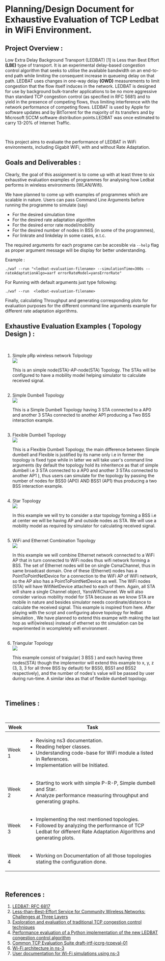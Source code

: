 # Planning/Design Document for Exhaustive Evaluation of TCP Ledbat in WiFi Environment.


## Project Overview :

<p> 
  Low Extra Delay Background Transport </b>(LEDBAT) [1]</b>  is Less than Best Effort <b>(LBE)</b>  type of transport.  It is an experimental delay-based congestion control algorithm that seeks to utilise the available bandwidth on an end-to-end path while limiting the consequent increase in queueing delay on that path. LEDBAT uses changes in one-way delay <b>(OWD)</b> measurements to limit congestion that the flow itself induces in the network. LEDBAT is designed for use by background bulk-transfer applications to be no more aggressive than standard TCP congestion control (as specified in RFC 5681) and to yield in the presence of competing flows, thus limiting interference with the network performance of competing flows. LEDBAT is used by Apple for software updates and by BitTorrent for the majority of its transfers and by Microsoft SCCM software distribution points.LEDBAT was once estimated to carry 13-20% of Internet Traffic.
  
</p>

<br />

<p>
  This project aims to evaluate the performance of LEDBAT in WiFi environments, including Gigabit WiFi, with and without Rate Adaptation.
</p>



## Goals and Deliverables :

Clearly, the goal of this assignment is to come up with at least three to six exhaustive evaluation examples of programmes for analysing how Ledbat performs in wireless environments (WLAN/Wifi).

We have planned to come up with examples of programmes which are scalable in nature. Users can pass Command Line Arguments before running the programme to simulate (say)
<ul>
 <li> For the desired simulation time</li>
 <li> For the desired rate adaptation algorithm </li>
 <li> For the desired error rate model/mobility </li>
 <li> For the desired number of nodes in BSS (in some of the programmes), </li>
 <li> For linkrate and linkdelay in some cases, e.t.c. </li>
</ul>


The required arguments for each programe can be accesible via `--help` flag as proper argument message will be display for better understanding.

Example : 

    ./waf --run "<ledbat-evaluation-filename> --simulationTime=300s --rateAdaptationAlgo=aarf errorRateModel=yansErrorRate"
    
For Running with default arguments just type following: 

    ./waf --run  <ledbat-evaluation-filename> 
    
Finally, calculating Throughput and generating corresponding plots for evaluation purposes for the different command line arguments example for different rate adaptation algorithms.
 
## Exhaustive Evaluation Examples ( Topology Design ) :
<br />

<ol>
  <li>  Simple pRp wireless network Tolpology <br />
   <img src = "https://github.com/Awanit512/3-TCP-LEDBAT_in_WiFi/blob/exhaustive_evaluation_ledbat/Topology-Images/simple-pRp.drawio.png"> <br />
   <p> This is an simple node(STA)-AP-node(STA) Topology. The STAs will be configured to have a mobility model helping simulator to calculate received signal.
     </p>
    <br />
  </li>
      
  <li> Simple  Dumbell Topology <br /> <img src = "https://github.com/Awanit512/3-TCP-LEDBAT_in_WiFi/blob/exhaustive_evaluation_ledbat/Topology-Images/simple-dumpbell.png"> <br />
    <p>This is a Simple Dumbell Topology having 3 STA connected to a AP0 and another 3 STAs connected to another AP1 producing a Two BSS interaction example. 
    </p>
    <br />
  </li>
  
  
  <li> Flexible Dumbell Topology <br />
 <img src="https://github.com/Awanit512/3-TCP-LEDBAT_in_WiFi/blob/exhaustive_evaluation_ledbat/Topology-Images/flexible-dumpbell.png"> <br />
     <p>
       This is a Flexible Dumbell Topology, the main difference between Simple dumbell and Flexible  is justified by its name only i.e in former the topology is fixed type while in latter we will take user's command line arguments (by default the topology hold its inheritence as that of simple dumbell i.e 3 STA connected to a AP0 and another 3 STAs connected to another AP1 ), thus users can simulate for the topology by passing the number of nodes for BSS0 (AP0) AND BSS1 (AP1) thus producing a two BSS interaction example. 
  </p>
    <br />
  </li>

   <li> Star Topology <br />
     <img src ="https://github.com/Awanit512/3-TCP-LEDBAT_in_WiFi/blob/exhaustive_evaluation_ledbat/Topology-Images/star topology.png"> <br />
       <p>
         In this example we will try to consider a star topology  forming a BSS i.e at center we will be having AP and outside nodes as STA. We will use a mobility model as required by simulator for calculating received signal. 
     </p>
     <br />
  </li>
 
  <li>
  WiFi and Ethernet Combination Topology <br />
    <img src ="https://github.com/Awanit512/3-TCP-LEDBAT_in_WiFi/blob/exhaustive_evaluation_ledbat/Topology-Images/Combination Topology.png">  <br />
    <p>
      In this example we will combine Ethernet network connected to a WiFi AP that in turn connected to WiFi nodes thus wifi network forming a BSS. The set of  Ethernet nodes will be on single CsmaChannel, thus in same broadcast domain. One of these (Ethernet) nodes has a PointToPointNetDevice for a connection to the WiFi AP of  WiFi network, so the AP also has a PointToPointNetDevice as well. The WiFi nodes (STA) will have WifiNetDevice attached to each of them. Again, all STA will share a single Channel object, YansWifiChannel. We will also consider  various mobility model for STA because as we know STA are mobile in nature and besides simulator needs coordinate/distance to calculate the received signal. This example is inspired from <a href" https://gitlab.com/nsnam/ns-3-dev/-/blob/master/examples/tutorial/third.cc"> here</a>. After playing with the scrpt and configuring above topology for ledbat simulation , We have planned to extend this exampe with making the last hop as wifi(wireless) instead of ethernet so tht simulation can be experimented in wcompletely wifi environment .
    </p>
    <br />
  </li>
  
   <li>  Triangular Topology <br /> <img src = "https://github.com/Awanit512/3-TCP-LEDBAT_in_WiFi/blob/exhaustive_evaluation_ledbat/Topology-Images/traingular.png">  <br />
     <p>This example consist of traigular( 3 BSS ) and each having three nodes(STA) though the implementor will extend this example to x, y, z (3, 3, 3 for all three BSS by default) for BSS0, BSS1 and BSS2 respectively), and the number of nodes's value will be passed by user during run-time. A similar idea as that of flexible dumbell topology.
       </p>
     <br />
  </li>
 </ol>



## Timelines :
<br />

  <table>
    <thead>
      <tr>
        <th>Week</th>
        <th>Task</th>
      </tr>
    </thead>
    <tbody>
        <tr>
            <td>Week 1</td>
            <td>
              <ul>
                <li> Revising ns3 documentation.</li>
                <li> Reading helper classes. </li>
                <li> Understanding code-base for WiFi module a listed in References. </li>
                <li> Implementation will be Initiated.</li>
              </ul>
          </td>
        </tr>
        <tr>
            <td>Week 2</td>
           <td>
              <ul>
                <li> Starting to work with simple P-R-P, Simple dumbell and Star. </li>
                <li> Analyze performance measuring throughput and generating graphs. </li>
              </ul>
          </td>
        </tr>
      <tr>
            <td>Week 3</td>
           <td>
              <ul>
                <li> Implementing the rest mentioned topologies.</li>
                <li> Followed by analyzing the performance of TCP Ledbat for different Rate Adaptation Algorithms and generating plots. </li>
              </ul>
          </td>
        </tr>
      <tr>
            <td>Week 4</td>
           <td>
              <ul>
                <li> Working on Documentation of all those topologies stating the configuration done. </li>
              </ul>
          </td>
        </tr>
    </tbody>
  </table>

<br />

## References :

<ol>
  <li> <a href ="https://tools.ietf.org/html/rfc6817"> LEDBAT: RFC 6817 </a> </li>
  <li> <a href="http://ieeexplore.ieee.org/document/6814737/"> Less-than-Best-Effort Service for Community Wireless Networks: Challenges at Three Layers </a>  </li>
  <li> <a href="https://www.researchgate.net/publication/257517254_Exploration_and_evaluation_of_traditional_TCP_congestion_control_techniques" > Exploration and evaluation of traditional TCP congestion control techniques </a>  </li>
  <li> <a href="https://ieeexplore.ieee.org/document/5520827"> Performance evaluation of a Python implementation of the new LEDBAT congestion control algorithm </a>  </li>
  <li> <a href="https://datatracker.ietf.org/doc/html/draft-irtf-iccrg-tcpeval"> Common TCP Evaluation Suite draft-irtf-iccrg-tcpeval-01 </a> </li>
  <li> <a href="https://www.nsnam.org/docs/models/html/wifi-design.html"> Wi-Fi architecture in ns-3 </a> </li>
  <li> <a href="https://www.nsnam.org/docs/models/html/wifi-user.html"> User documentation for Wi-Fi simulations using ns-3 </a> </li>
</ol>


